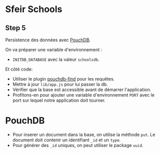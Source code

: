 # Sfeir Schools

## Step 5

Persistence des données avec [PouchDB](https://pouchdb.com).

On va préparer une variable d'environnement :

- `INITDB_DATABASE` avec la valeur `schoolsdb`.

Et côté code:

- Utiliser le plugin [pouchdb-find](https://pouchdb.com/guides/mango-queries.html) pour les requêtes.
- Mettre à jour `lib/app.js` pour lui passer la db.
- Vérifier que la base est accessible avant de démarrer l'application.
- Profitons-en pour ajouter une variable d'environnement `PORT` avec le port sur lequel notre application doit tourner.

# PouchDB

- Pour inserer un document dans la base, on utilise la méthode `put`. Le document doit contenir un identifiant `_id` et un `type`.
- Pour générer des `_id` uniques, on peut utiliser le package `uuid`.



